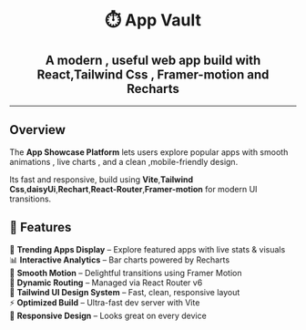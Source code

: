 <div align = "center">

# ⏱️ App Vault

A **modern , useful web app** build with
**React,Tailwind Css , Framer-motion and Recharts**
---

</div>

---
## Overview

The **App Showcase Platform** lets users explore popular apps with smooth animations , live charts , and a clean ,mobile-friendly design.

Its fast  and responsive, build using **Vite**,**Tailwind Css**,**daisyUi**,**Rechart**,**React-Router**,**Framer-motion** for modern UI transitions.

## 🌟 Features

🎯 **Trending Apps Display** – Explore featured apps with live stats & visuals  
📊 **Interactive Analytics** – Bar charts powered by Recharts  
💨 **Smooth Motion** – Delightful transitions using Framer Motion  
🧭 **Dynamic Routing** – Managed via React Router v6  
💅 **Tailwind UI Design System** – Fast, clean, responsive layout  
⚡ **Optimized Build** – Ultra-fast dev server with Vite  
📱 **Responsive Design** – Looks great on every device  

